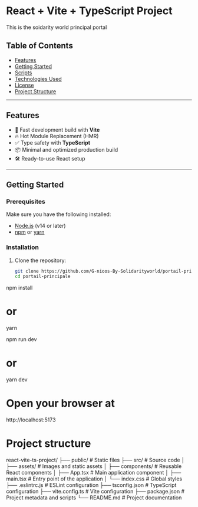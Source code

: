 # React + Vite + TypeScript Project

This is the soidarity world principal portal 

## Table of Contents

- [Features](#features)
- [Getting Started](#getting-started)
- [Scripts](#scripts)
- [Technologies Used](#technologies-used)
- [License](#license)
- [Project Structure](#project-structure)


---

## Features

- 🚀 Fast development build with **Vite**
- 🔥 Hot Module Replacement (HMR)
- ✅ Type safety with **TypeScript**
- 📦 Minimal and optimized production build
- 🛠️ Ready-to-use React setup

---

## Getting Started

### Prerequisites

Make sure you have the following installed:

- [Node.js](https://nodejs.org/) (v14 or later)
- [npm](https://www.npmjs.com/) or [yarn](https://yarnpkg.com/)

### Installation

1. Clone the repository:
   ```bash
   git clone https://github.com/G-nioos-By-Solidarityworld/portail-principale.git
   cd portail-principale

npm install
# or
yarn

npm run dev
# or
yarn dev

# Open your browser at 
http://localhost:5173

# Project structure

react-vite-ts-project/
├── public/              # Static files
├── src/                 # Source code
│   ├── assets/          # Images and static assets
│   ├── components/      # Reusable React components
│   ├── App.tsx          # Main application component
│   ├── main.tsx         # Entry point of the application
│   └── index.css        # Global styles
├── .eslintrc.js         # ESLint configuration
├── tsconfig.json        # TypeScript configuration
├── vite.config.ts       # Vite configuration
├── package.json         # Project metadata and scripts
└── README.md            # Project documentation

